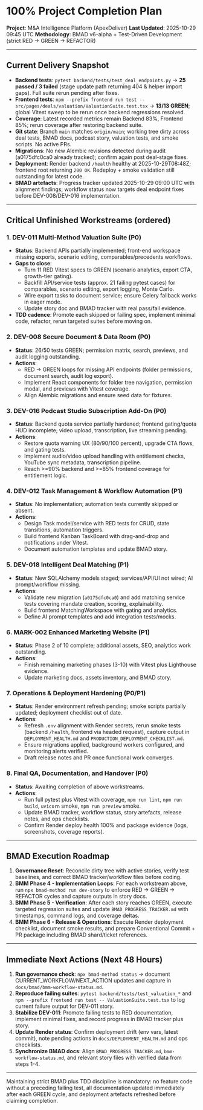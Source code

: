 # 100% Project Completion Plan
**Project**: M&A Intelligence Platform (ApexDeliver)
**Last Updated**: 2025-10-29 09:45 UTC
**Methodology**: BMAD v6-alpha + Test-Driven Development (strict RED -> GREEN -> REFACTOR)

---

## Current Delivery Snapshot
- **Backend tests**: `pytest backend/tests/test_deal_endpoints.py` → **25 passed / 3 failed** (stage update path returning 404 & helper import gaps). Full suite rerun pending after fixes.
- **Frontend tests**: `npm --prefix frontend run test -- src/pages/deals/valuation/ValuationSuite.test.tsx` → **13/13 GREEN**; global Vitest sweep to be rerun once backend regressions resolved.
- **Coverage**: Latest recorded metrics remain Backend 83%, Frontend 85%; rerun coverage after restoring backend suite.
- **Git state**: Branch `main` matches `origin/main`; working tree dirty across deal tests, BMAD docs, podcast story, valuation tests, and smoke scripts. No active PRs.
- **Migrations**: No new Alembic revisions detected during audit (a0175dfc0ca0 already tracked); confirm again post deal-stage fixes.
- **Deployment**: Render backend `/health` healthy at 2025-10-29T08:48Z; frontend root returning `200 OK`. Redeploy + smoke validation still outstanding for latest code.
- **BMAD artefacts**: Progress tracker updated 2025-10-29 09:00 UTC with alignment findings; workflow status now targets deal endpoint fixes before DEV-008/DEV-016 implementation.

---

## Critical Unfinished Workstreams (ordered)

### 1. DEV-011 Multi-Method Valuation Suite (P0)
- **Status**: Backend APIs partially implemented; front-end workspace missing exports, scenario editing, comparables/precedents workflows.
- **Gaps to close**:
  - Turn 11 RED Vitest specs to GREEN (scenario analytics, export CTA, growth-tier gating).
  - Backfill API/service tests (approx. 21 failing pytest cases) for comparables, scenario editing, export logging, Monte Carlo.
  - Wire export tasks to document service; ensure Celery fallback works in eager mode.
  - Update story doc and BMAD tracker with real pass/fail evidence.
- **TDD cadence**: Promote each skipped or failing spec, implement minimal code, refactor, rerun targeted suites before moving on.

### 2. DEV-008 Secure Document & Data Room (P0)
- **Status**: 26/50 tests GREEN; permission matrix, search, previews, and audit logging outstanding.
- **Actions**:
  - RED -> GREEN loops for missing API endpoints (folder permissions, document search, audit log export).
  - Implement React components for folder tree navigation, permission modal, and previews with Vitest coverage.
  - Align Alembic migrations and ensure seed data for fixtures.

### 3. DEV-016 Podcast Studio Subscription Add-On (P0)
- **Status**: Backend quota service partially hardened; frontend gating/quota HUD incomplete; video upload, transcription, live streaming pending.
- **Actions**:
  - Restore quota warning UX (80/90/100 percent), upgrade CTA flows, and gating tests.
  - Implement audio/video upload handling with entitlement checks, YouTube sync metadata, transcription pipeline.
  - Reach >=90% backend and >=85% frontend coverage for entitlement logic.

### 4. DEV-012 Task Management & Workflow Automation (P1)
- **Status**: No implementation; automation tests currently skipped or absent.
- **Actions**:
  - Design Task model/service with RED tests for CRUD, state transitions, automation triggers.
  - Build frontend Kanban TaskBoard with drag-and-drop and notifications under Vitest.
  - Document automation templates and update BMAD story.

### 5. DEV-018 Intelligent Deal Matching (P1)
- **Status**: New SQLAlchemy models staged; services/API/UI not wired; AI prompt/workflow missing.
- **Actions**:
  - Validate new migration (`a0175dfc0ca0`) and add matching service tests covering mandate creation, scoring, explainability.
  - Build frontend MatchingWorkspace with gating and analytics.
  - Define AI prompt templates and add integration tests/mocks.

### 6. MARK-002 Enhanced Marketing Website (P1)
- **Status**: Phase 2 of 10 complete; additional assets, SEO, analytics work outstanding.
- **Actions**:
  - Finish remaining marketing phases (3-10) with Vitest plus Lighthouse evidence.
  - Update marketing docs, assets inventory, and BMAD story.

### 7. Operations & Deployment Hardening (P0/P1)
- **Status**: Render environment refresh pending; smoke scripts partially updated; deployment checklist out of date.
- **Actions**:
  - Refresh `.env` alignment with Render secrets, rerun smoke tests (backend `/health`, frontend via headed request), capture output in `DEPLOYMENT_HEALTH.md` and `PRODUCTION_DEPLOYMENT_CHECKLIST.md`.
  - Ensure migrations applied, background workers configured, and monitoring alerts verified.
  - Draft release notes and PR once functional work converges.

### 8. Final QA, Documentation, and Handover (P0)
- **Status**: Awaiting completion of above workstreams.
- **Actions**:
  - Run full pytest plus Vitest with coverage, `npm run lint`, `npm run build`, `uvicorn` smoke, `npm run preview` smoke.
  - Update BMAD tracker, workflow status, story artefacts, release notes, and ops checklists.
  - Confirm Render deploy health 100% and package evidence (logs, screenshots, coverage reports).

---

## BMAD Execution Roadmap
1. **Governance Reset**: Reconcile dirty tree with active stories, verify test baselines, and correct BMAD tracker/workflow files before coding.
2. **BMM Phase 4 - Implementation Loops**: For each workstream above, run `npx bmad-method run dev-story` to enforce RED -> GREEN -> REFACTOR cycles and capture outputs in story docs.
3. **BMM Phase 5 - Verification**: After each story reaches GREEN, execute targeted regression suites and update `BMAD_PROGRESS_TRACKER.md` with timestamps, command logs, and coverage deltas.
4. **BMM Phase 6 - Release & Operations**: Execute Render deployment checklist, document smoke results, and prepare Conventional Commit + PR package including BMAD shard/ticket references.

---

## Immediate Next Actions (Next 48 Hours)
1. **Run governance check**: `npx bmad-method status` -> document CURRENT_WORKFLOW/NEXT_ACTION updates and capture in `docs/bmad/bmm-workflow-status.md`.
2. **Reproduce failing suites**: `pytest backend/tests/test_valuation_*` and `npm --prefix frontend run test -- ValuationSuite.test.tsx` to log current failure output for DEV-011 story.
3. **Stabilize DEV-011**: Promote failing tests to RED documentation, implement minimal fixes, and record progress in BMAD tracker plus story.
4. **Update Render status**: Confirm deployment drift (env vars, latest commit), note pending actions in `docs/DEPLOYMENT_HEALTH.md` and ops checklists.
5. **Synchronize BMAD docs**: Align `BMAD_PROGRESS_TRACKER.md`, `bmm-workflow-status.md`, and relevant story files with verified data from steps 1-4.

---

Maintaining strict BMAD plus TDD discipline is mandatory: no feature code without a preceding failing test, all documentation updated immediately after each GREEN cycle, and deployment artefacts refreshed before claiming completion.
